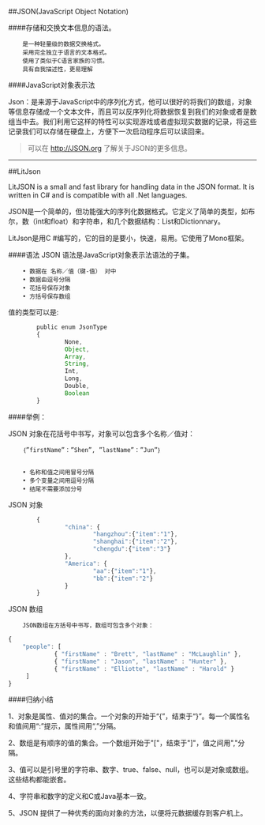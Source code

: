 ##JSON(JavaScript Object Notation)

####存储和交换文本信息的语法。

        是一种轻量级的数据交换格式。
        采用完全独立于语言的文本格式。
        使用了类似于C语言家族的习惯。
        具有自我描述性，更易理解

####JavaScript对象表示法

Json：是来源于JavaScript中的序列化方式，他可以很好的将我们的数组，对象等信息存储成一个文本文件，而且可以反序列化将数据恢复到我们的对象或者是数组当中去。我们利用它这样的特性可以实现游戏或者虚拟现实数据的记录，将这些记录我们可以存储在硬盘上，方便下一次启动程序后可以读回来。


>可以在 http://JSON.org 了解关于JSON的更多信息。


---

##LitJson

LitJSON is a small and fast library for handling data in the JSON format. It is written in C# and is compatible with all .Net languages.

JSON是一个简单的，但功能强大的序列化数据格式。它定义了简单的类型，如布尔，数（int和float）和字符串，和几个数据结构：List和Dictionnary。

LitJson是用C #编写的，它的目的是要小，快速，易用。它使用了Mono框架。

####语法
JSON 语法是JavaScript对象表示法语法的子集。

        • 数据在 名称／值（键-值） 对中
        • 数据由逗号分隔
        • 花括号保存对象
        • 方括号保存数组
        
值的类型可以是:

```javascript
        public enum JsonType
        {
                None,
                Object,
                Array,
                String,
                Int,
                Long,
                Double,
                Boolean
        }
```

####举例：

JSON 对象在花括号中书写，对象可以包含多个名称／值对：

        ｛”firstName”：”Shen”, ”lastName”：”Jun”｝


        • 名称和值之间用冒号分隔
        • 多个变量之间用逗号分隔
        • 结尾不需要添加分号

JSON 对象

```javascript
        {
                "china": {
                        "hangzhou":{"item":"1"},
                        "shanghai":{"item":"2"},
                        "chengdu":{"item":"3"}
                },
                "America": {
                        "aa":{"item":"1"},
                        "bb":{"item":"2"}
                }
        }
```

JSON 数组

        JSON数组在方括号中书写，数组可包含多个对象：

```javascript
{
    "people": [
             { "firstName" : "Brett", "lastName" : "McLaughlin" },
             { "firstName" : "Jason", "lastName" : "Hunter" },
             { "firstName" : "Elliotte", "lastName" : "Harold" }
     ]
}
```

####归纳小结

1、对象是属性、值对的集合。一个对象的开始于“{”，结束于“}”。每一个属性名和值间用“:”提示，属性间用“,”分隔。

2、数组是有顺序的值的集合。一个数组开始于"["，结束于"]"，值之间用","分隔。

3、值可以是引号里的字符串、数字、true、false、null，也可以是对象或数组。这些结构都能嵌套。

4、字符串和数字的定义和C或Java基本一致。

5、JSON 提供了一种优秀的面向对象的方法，以便将元数据缓存到客户机上。























